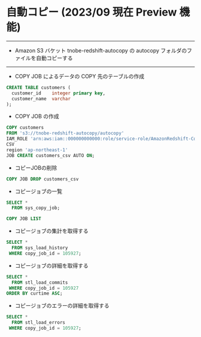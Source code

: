 # 自動コピー (2023/09 現在 Preview 機能)

---

* Amazon S3 バケット tnobe-redshift-autocopy の autocopy フォルダのファイルを自動コピーする

---

* COPY JOB によるデータの COPY 先のテーブルの作成
```sql
CREATE TABLE customers (
  customer_id    integer primary key,
  customer_name  varchar
);
```


* COPY JOB の作成

```sql
COPY customers
FROM 's3://tnobe-redshift-autocopy/autocopy'
IAM_ROLE 'arn:aws:iam::000000000000:role/service-role/AmazonRedshift-CommandsAccessRole'
CSV
region 'ap-northeast-1'
JOB CREATE customers_csv AUTO ON;
```

* コピーJOBの削除
```sql
COPY JOB DROP customers_csv
```

* コピージョブの一覧
```sql
SELECT * 
  FROM sys_copy_job;
```

```sql
COPY JOB LIST
```

* コピージョブの集計を取得する
```sql
SELECT *
  FROM sys_load_history
 WHERE copy_job_id = 105927;
```

* コピージョブの詳細を取得する
```sql
SELECT *
  FROM stl_load_commits
 WHERE copy_job_id = 105927
ORDER BY curtime ASC;
```

* コピージョブのエラーの詳細を取得する
```sql
SELECT *
  FROM stl_load_errors
 WHERE copy_job_id = 105927;
```